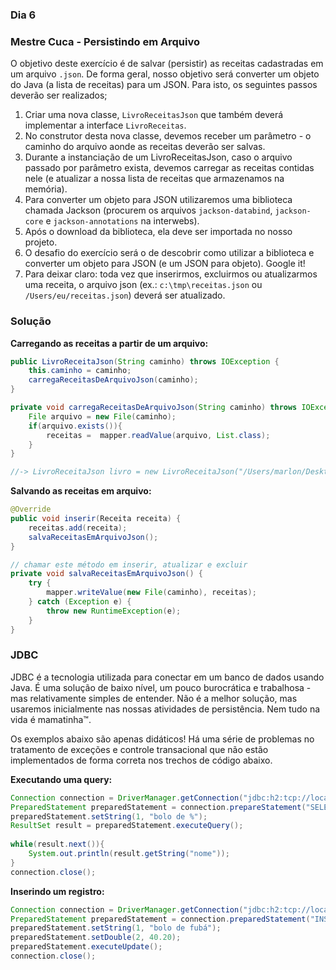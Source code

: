 ### Dia 6

### Mestre Cuca - Persistindo em Arquivo
O objetivo deste exercício é de salvar (persistir) as receitas cadastradas em um arquivo `.json`. 
De forma geral, nosso objetivo será converter um objeto do Java (a lista de receitas) para um JSON. 
Para isto, os seguintes passos deverão ser realizados;

1. Criar uma nova classe, `LivroReceitasJson` que também deverá implementar a interface `LivroReceitas`.
2. No construtor desta nova classe, devemos receber um parâmetro - o caminho do arquivo aonde as receitas deverão ser salvas.
3. Durante a instanciação de um LivroReceitasJson, caso o arquivo passado por parâmetro exista, devemos carregar as receitas contidas nele (e atualizar
a nossa lista de receitas que armazenamos na memória).
4. Para converter um objeto para JSON utilizaremos uma biblioteca chamada Jackson (procurem os arquivos `jackson-databind`, `jackson-core` e `jackson-annotations` na interwebs).
5. Após o download da biblioteca, ela deve ser importada no nosso projeto.
6. O desafio do exercício será o de descobrir como utilizar a biblioteca e converter um objeto para JSON (e um JSON para objeto). Google it!
7. Para deixar claro: toda vez que inserirmos, excluirmos ou atualizarmos uma receita, o arquivo json (ex.: `c:\tmp\receitas.json` ou `/Users/eu/receitas.json`) deverá ser atualizado.

### Solução

**Carregando as receitas a partir de um arquivo:**
```java
public LivroReceitaJson(String caminho) throws IOException {
	this.caminho = caminho;
	carregaReceitasDeArquivoJson(caminho);
}

private void carregaReceitasDeArquivoJson(String caminho) throws IOException{
	File arquivo = new File(caminho);
	if(arquivo.exists()){
		receitas =  mapper.readValue(arquivo, List.class);
	}
}

//-> LivroReceitaJson livro = new LivroReceitaJson("/Users/marlon/Desktop/receitas.json");
```

**Salvando as receitas em arquivo:**
```java
@Override
public void inserir(Receita receita) {
	receitas.add(receita);
	salvaReceitasEmArquivoJson();
}

// chamar este método em inserir, atualizar e excluir	
private void salvaReceitasEmArquivoJson() {
	try {
		mapper.writeValue(new File(caminho), receitas);
	} catch (Exception e) {
		throw new RuntimeException(e);
	}
}

```

### JDBC 
JDBC é a tecnologia utilizada para conectar em um banco de dados usando Java. É uma solução de baixo nível, um pouco burocrática e trabalhosa - mas relativamente simples de entender. Não é a melhor solução, mas usaremos inicialmente nas nossas atividades de persistência. Nem tudo na vida é mamatinha™. 

Os exemplos abaixo são apenas didáticos! Há uma série de problemas no tratamento de exceções e controle transacional que não estão implementados de forma correta nos trechos de código abaixo. 

**Executando uma query:**
```java
Connection connection = DriverManager.getConnection("jdbc:h2:tcp://localhost/~/mestrecuca", "sa", "");
PreparedStatement preparedStatement = connection.prepareStatement("SELECT nome FROM Receita WHERE nome like ?");
preparedStatement.setString(1, "bolo de %");
ResultSet result = preparedStatement.executeQuery();
		
while(result.next()){
	System.out.println(result.getString("nome"));
}
connection.close();
```

**Inserindo um registro:**
```java
Connection connection = DriverManager.getConnection("jdbc:h2:tcp://localhost/~/mestrecuca", "sa", "");
PreparedStatement preparedStatement = connection.preparedStatement("INSERT INTO Receita (nome, preco) VALUES (?, ?)");
preparedStatement.setString(1, "bolo de fubá");
preparedStatement.setDouble(2, 40.20);
preparedStatement.executeUpdate();
connection.close();
```
